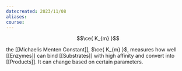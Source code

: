 ```yaml
---
datecreated: 2023/11/08
aliases: 
course:
---
```

$$\ce{ K_{m} }$$

the [[Michaelis Menten Constant]], $\ce{ K_{m} }$, measures how well [[Enzymes]] can bind [[Substrates]] with high affinity and convert into [[Products]]. It can change based on certain parameters.